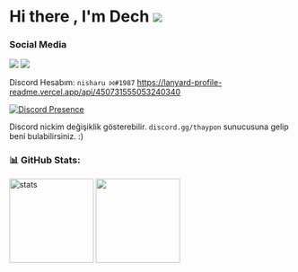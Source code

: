 # Hi there , I'm Dech <img src="https://komarev.com/ghpvc/?username=dechJS&color=00ff54"/>
<h3>Social Media</h3>
<p align="left">
  <a href="https://discord.com/users/450731555053240340" target"blank_"><img src="https://img.shields.io/badge/discord%20-7289DA.svg?&style=for-the-badge&logo=discord&logoColor=white"></a>
  <a href="https://github.com/dechJS" target"blank_"><img src="https://img.shields.io/badge/GitHub%20-191717.svg?&style=for-the-badge&logo=github&logoColor=white"></a>
</p>

Discord Hesabım: `nisharu ⨝#1987`
https://lanyard-profile-readme.vercel.app/api/450731555053240340

[![Discord Presence](https://lanyard-profile-readme.vercel.app/api/450731555053240340)](https://discord.com/users/450731555053240340)

Discord nickim değişiklik gösterebilir. `discord.gg/thaypon` sunucusuna gelip beni bulabilirsiniz. :)

<h3 align="left">📊 GitHub Stats:</h3>
<p align="left">
   <img src="https://github-readme-stats.vercel.app/api?username=dechJS&count_private=true&show_icons=true&theme=dark&hide_border=true" width="%100" height="150px" alt="stats" />
   <img src="https://github-readme-stats.vercel.app/api/top-langs/?username=dechJSt=compact&show_icons=true&theme=dark&hide_border=true"width="%100" height="150px" />
</p>
